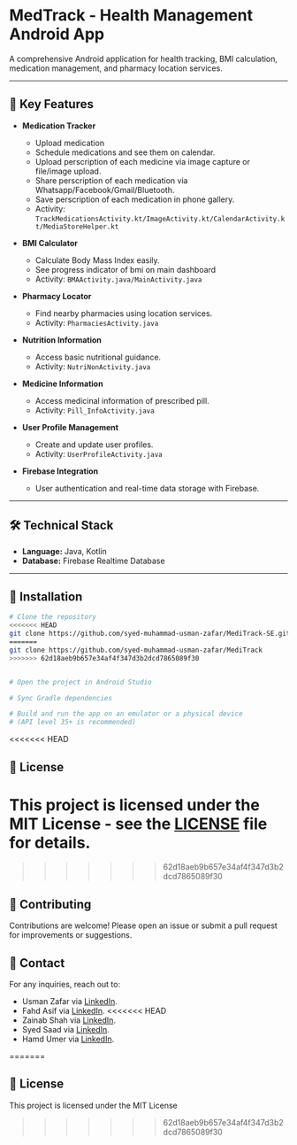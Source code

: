 # MedTrack - Health Management Android App

A comprehensive Android application for health tracking, BMI calculation, medication management, and pharmacy location services.

---

## 📱 Key Features

- **Medication Tracker**  
  - Upload medication
  - Schedule medications and see them on calendar.
  - Upload perscription of each medicine via image capture or file/image upload.
  - Share perscription of each medication via Whatsapp/Facebook/Gmail/Bluetooth.
  - Save perscription of each medication in phone gallery.
  - Activity: `TrackMedicationsActivity.kt/ImageActivity.kt/CalendarActivity.kt/MediaStoreHelper.kt`

- **BMI Calculator**  
  - Calculate Body Mass Index easily.
  - See progress indicator of bmi on main dashboard
  - Activity: `BMAActivity.java/MainActivity.java`

- **Pharmacy Locator**  
  - Find nearby pharmacies using location services.
  - Activity: `PharmaciesActivity.java`

- **Nutrition Information**  
  - Access basic nutritional guidance.
  - Activity: `NutriNonActivity.java`
  
- **Medicine Information**  
  - Access medicinal information of prescribed pill.
  - Activity: `Pill_InfoActivity.java`

- **User Profile Management**  
  - Create and update user profiles.
  - Activity: `UserProfileActivity.java`

- **Firebase Integration**  
  - User authentication and real-time data storage with Firebase.

---

## 🛠️ Technical Stack

- **Language:** Java, Kotlin
- **Database:** Firebase Realtime Database


---

## 🚀 Installation

```bash
# Clone the repository
<<<<<<< HEAD
git clone https://github.com/syed-muhammad-usman-zafar/MediTrack-SE.git
=======
git clone https://github.com/syed-muhammad-usman-zafar/MediTrack
>>>>>>> 62d18aeb9b657e34af4f347d3b2dcd7865089f30


# Open the project in Android Studio

# Sync Gradle dependencies

# Build and run the app on an emulator or a physical device
# (API level 35+ is recommended)

```
<<<<<<< HEAD
## 📄 License

This project is licensed under the MIT License - see the [LICENSE](LICENSE) file for details.
=======
>>>>>>> 62d18aeb9b657e34af4f347d3b2dcd7865089f30

## 🤝 Contributing

Contributions are welcome! Please open an issue or submit a pull request for improvements or suggestions.

## 📧 Contact

For any inquiries, reach out to: 
- Usman Zafar via [LinkedIn](https://www.linkedin.com/in/usman--zafar/).
- Fahd Asif via [LinkedIn](https://www.linkedin.com/in/fahd-asif-116923266/).
<<<<<<< HEAD
- Zainab Shah via [LinkedIn](https://www.linkedin.com/in/zainab-shah-6389b7316/).
- Syed Saad via [LinkedIn](https://www.linkedin.com/in/syed-saad-474932298/).
- Hamd Umer via [LinkedIn](https://www.linkedin.com/in/hamd-umer-993525313/).

=======

## 📄 License

This project is licensed under the MIT License 
>>>>>>> 62d18aeb9b657e34af4f347d3b2dcd7865089f30



